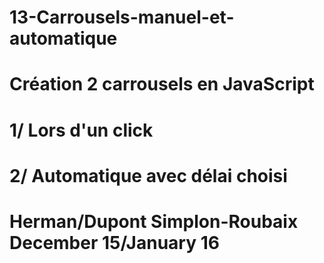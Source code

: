 # 13-Carrousels-manuel-et-automatique
# Création 2 carrousels en JavaScript
# 1/ Lors d'un click
# 2/ Automatique avec délai choisi
#
#
#
#
# Herman/Dupont Simplon-Roubaix December 15/January 16
